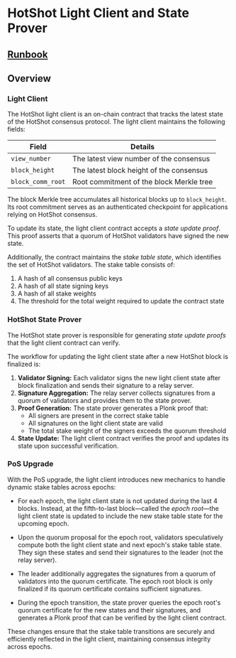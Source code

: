 # HotShot Light Client and State Prover

## [Runbook](RUNBOOK.md)

## Overview

### Light Client

The HotShot light client is an on-chain contract that tracks the latest state of the HotShot consensus protocol. The light client maintains the following fields:

| Field             | Details                                                |
|-------------------|--------------------------------------------------------|
| `view_number`     | The latest view number of the consensus                |
| `block_height`    | The latest block height of the consensus               |
| `block_comm_root` | Root commitment of the block Merkle tree               |

The block Merkle tree accumulates all historical blocks up to `block_height`. Its root commitment serves as an authenticated checkpoint for applications relying on HotShot consensus.

To update its state, the light client contract accepts a _state update proof_. This proof asserts that a quorum of HotShot validators have signed the new state.

Additionally, the contract maintains the _stake table state_, which identifies the set of HotShot validators. The stake table consists of:
1. A hash of all consensus public keys
2. A hash of all state signing keys
3. A hash of all stake weights
4. The threshold for the total weight required to update the contract state

### HotShot State Prover

The HotShot state prover is responsible for generating _state update proofs_ that the light client contract can verify.

The workflow for updating the light client state after a new HotShot block is finalized is:

1. **Validator Signing:** Each validator signs the new light client state after block finalization and sends their signature to a relay server.
2. **Signature Aggregation:** The relay server collects signatures from a quorum of validators and provides them to the state prover.
3. **Proof Generation:** The state prover generates a Plonk proof that:
    - All signers are present in the correct stake table
    - All signatures on the light client state are valid
    - The total stake weight of the signers exceeds the quorum threshold
4. **State Update:** The light client contract verifies the proof and updates its state upon successful verification.

### PoS Upgrade

With the PoS upgrade, the light client introduces new mechanics to handle dynamic stake tables across epochs:

- For each epoch, the light client state is not updated during the last 4 blocks. Instead, at the fifth-to-last block—called the _epoch root_—the light client state is updated to include the new stake table state for the upcoming epoch.

- Upon the quorum proposal for the epoch root, validators speculatively compute both the light client state and next epoch's stake table state. They sign these states and send their signatures to the leader (not the relay server).

- The leader additionally aggregates the signatures from a quorum of validators into the quorum certificate. The epoch root block is only finalized if its quorum certificate contains sufficient signatures.

- During the epoch transition, the state prover queries the epoch root's quorum certificate for the new states and their signatures, and generates a Plonk proof that can be verified by the light client contract.

These changes ensure that the stake table transitions are securely and efficiently reflected in the light client, maintaining consensus integrity across epochs.
